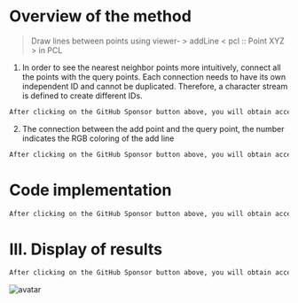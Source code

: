 #  Overview of the method 

>  Draw lines between points using viewer- > addLine < pcl :: Point XYZ > in PCL 

 1. In order to see the nearest neighbor points more intuitively, connect all the points with the query points. Each connection needs to have its own independent ID and cannot be duplicated. Therefore, a character stream is defined to create different IDs. 

  ```python  
After clicking on the GitHub Sponsor button above, you will obtain access permissions to my private code repository ( https://github.com/slowlon/my_code_bar ) to view this blog code. By searching the code number of this blog, you can find the code you need, code number is: 2024020309574186373
  ```  
 2. The connection between the add point and the query point, the number indicates the RGB coloring of the add line 

  ```python  
After clicking on the GitHub Sponsor button above, you will obtain access permissions to my private code repository ( https://github.com/slowlon/my_code_bar ) to view this blog code. By searching the code number of this blog, you can find the code you need, code number is: 2024020309574186373
  ```  
#  Code implementation 

  ```python  
After clicking on the GitHub Sponsor button above, you will obtain access permissions to my private code repository ( https://github.com/slowlon/my_code_bar ) to view this blog code. By searching the code number of this blog, you can find the code you need, code number is: 2024020309574186373
  ```  
#  III. Display of results 

  ```python  
After clicking on the GitHub Sponsor button above, you will obtain access permissions to my private code repository ( https://github.com/slowlon/my_code_bar ) to view this blog code. By searching the code number of this blog, you can find the code you need, code number is: 2024020309574186373
  ```  
 ![avatar]( aa6e48f7861d40e18b4b9dd301344378.png) 

